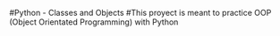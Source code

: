 #Python - Classes and Objects
#This proyect is meant to practice OOP (Object Orientated Programming) with Python
